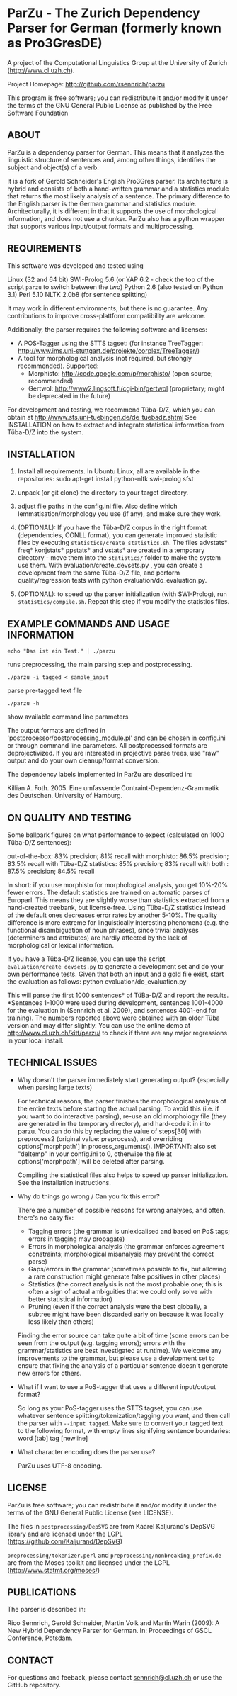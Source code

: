 ParZu - The Zurich Dependency Parser for German (formerly known as Pro3GresDE)
=============================================================================

A project of the Computational Linguistics Group at the University of Zurich (http://www.cl.uzh.ch).

Project Homepage: http://github.com/rsennrich/parzu

This program is free software; you can redistribute it and/or modify it under the terms of the GNU General Public License as published by the Free Software Foundation

ABOUT
-----

ParZu is a dependency parser for German.
This means that it analyzes the linguistic structure of sentences and, among other things, identifies the subject and object(s) of a verb.

It is a fork of Gerold Schneider's English Pro3Gres parser. 
Its architecture is hybrid and consists of both a hand-written grammar and a statistics module that returns the most likely analysis of a sentence.
The primary difference to the English parser is the German grammar and statistics module.
Architecturally, it is different in that it supports the use of morphological information, and does not use a chunker.
ParZu also has a python wrapper that supports various input/output formats and multiprocessing.

REQUIREMENTS
------------

This software was developed and tested using

Linux (32 and 64 bit)
SWI-Prolog 5.6 (or YAP 6.2 - check the top of the script `parzu` to switch between the two)
Python 2.6 (also tested on Python 3.1)
Perl 5.10
NLTK 2.0b8 (for sentence splitting)

It may work in different environments, but there is no guarantee. Any contributions to improve cross-plattform compatibility are welcome.

Additionally, the parser requires the following software and licenses:

- A POS-Tagger using the STTS tagset: (for instance TreeTagger: http://www.ims.uni-stuttgart.de/projekte/corplex/TreeTagger/)
- A tool for morphological analysis (not required, but strongly recommended). Supported:
   - Morphisto: http://code.google.com/p/morphisto/ (open source; recommended)
   - Gertwol: http://www2.lingsoft.fi/cgi-bin/gertwol (proprietary; might be deprecated in the future)

For development and testing, we recommend Tüba-D/Z, which you can obtain at http://www.sfs.uni-tuebingen.de/de_tuebadz.shtml
See INSTALLATION on how to extract and integrate statistical information from Tüba-D/Z into the system.

INSTALLATION
------------

1. Install all requirements. In Ubuntu Linux, all are available in the repositories:
    sudo apt-get install python-nltk swi-prolog sfst

2. unpack (or git clone) the directory to your target directory.

3. adjust file paths in the config.ini file. Also define which lemmatisation/morphology you use (if any), and make sure they work.

4. (OPTIONAL): If you have the Tüba-D/Z corpus in the right format (dependencies, CONLL format), you can generate improved statistic files by executing `statistics/create_statistics.sh`. 
    The files advstats* freq* konjstats* ppstats* and vstats* are created in a temporary directory - move them into the `statistics/` folder to make the system use them.
    With evaluation/create_devsets.py , you can create a development from the same Tüba-D/Z file, and perform quality/regression tests with python evaluation/do_evaluation.py.

5. (OPTIONAL): to speed up the parser initialization (with SWI-Prolog), run `statistics/compile.sh`. Repeat this step if you modify the statistics files.

EXAMPLE COMMANDS AND USAGE INFORMATION
--------------------------------------

    echo "Das ist ein Test." | ./parzu
runs preprocessing, the main parsing step and postprocessing.

    ./parzu -i tagged < sample_input
parse pre-tagged text file

    ./parzu -h
show available command line parameters

The output formats are defined in 'postprocessor/postprocessing_module.pl' and can be chosen in config.ini or through command line parameters.
All postprocessed formats are deprojectivized. If you are interested in projective parse trees, use "raw" output and do your own cleanup/format conversion.

The dependency labels implemented in ParZu are described in:

Killian A. Foth. 2005. Eine umfassende Contraint-Dependenz-Grammatik des Deutschen. University of Hamburg.

ON QUALITY AND TESTING
----------------------

Some ballpark figures on what performance to expect (calculated on 1000 Tüba-D/Z sentences):

out-of-the-box:             83%   precision; 81%   recall
with morphisto:             86.5% precision; 83.5% recall
with Tüba-D/Z statistics:   85%   precision; 83%   recall
with both :                 87.5% precision; 84.5% recall

In short: if you use morphisto for morphological analysis, you get 10%-20% fewer errors.
The default statistics are trained on automatic parses of Europarl. This means they are slightly worse than statistics extracted from a hand-created treebank, but license-free.
Using Tüba-D/Z statistics instead of the default ones decreases error rates by another 5-10%.
The quality difference is more extreme for linguistically interesting phenomena (e.g. the functional disambiguation of noun phrases),
since trivial analyses (determiners and attributes) are hardly affected by the lack of morphological or lexical information.

If you have a Tüba-D/Z license, you can use the script `evaluation/create_devsets.py` to generate a development set and do your own performance tests.
Given that both an input and a gold file exist, start the evaluation as follows:
    python evaluation/do_evaluation.py

This will parse the first 1000 sentences* of TüBa-D/Z and report the results.
*Sentences 1-1000 were used during development, sentences 1001-4000 for the evaluation in (Sennrich et al. 2009), and sentences 4001-end for training).
The numbers reported above were obtained with an older Tüba version and may differ slightly.
You can use the online demo at http://www.cl.uzh.ch/kitt/parzu/ to check if there are any major regressions in your local install.

TECHNICAL ISSUES
----------------

- Why doesn't the parser immediately start generating output? (especially when parsing large texts)

  For technical reasons, the parser finishes the morphological analysis of the entire texts before starting the actual parsing.
  To avoid this (i.e. if you want to do interactive parsing), re-use an old morphology file (they are generated in the temporary directory),
  and hard-code it in into parzu. You can do this by replacing the value of steps[30] with preprocess2 (original value: preprocess),
  and overriding options['morphpath'] in process_arguments(). 
  IMPORTANT: also set "deltemp" in your config.ini to 0, otherwise the file at options['morphpath'] will be deleted after parsing.

  Compiling the statistical files also helps to speed up parser initialization. See the installation instructions.

- Why do things go wrong / Can you fix this error?

  There are a number of possible reasons for wrong analyses, and often, there's no easy fix:

    - Tagging errors (the grammar is unlexicalised and based on PoS tags; errors in tagging may propagate)
    - Errors in morphological analysis (the grammar enforces agreement constraints; morphological misanalysis may prevent the correct parse)
    - Gaps/errors in the grammar (sometimes possible to fix, but allowing a rare construction might generate false positives in other places)
    - Statistics (the correct analysis is not the most probable one; this is often a sign of actual ambiguities that we could only solve with better statistical information)
    - Pruning (even if the correct analysis were the best globally, a subtree might have been discarded early on because it was locally less likely than others)

  Finding the error source can take quite a bit of time (some errors can be seen from the output (e.g. tagging errors); errors with the grammar/statistics are best investigated at runtime).
  We welcome any improvements to the grammar, but please use a development set to ensure that fixing the analysis of a particular sentence doesn't generate new errors for others.

- What if I want to use a PoS-tagger that uses a different input/output format?

  So long as your PoS-tagger uses the STTS tagset, you can use whatever sentence splitting/tokenization/tagging you want, and then call the parser with `--input tagged`.
  Make sure to convert your tagged text to the following format, with empty lines signifying sentence boundaries:
    word [tab] tag [newline]
    
- What character encoding does the parser use?

  ParZu uses UTF-8 encoding.

LICENSE
-------

ParZu is free software; you can redistribute it and/or modify it under the terms of the GNU General Public License (see LICENSE).

The files in `postprocessing/DepSVG` are from Kaarel Kaljurand's DepSVG library and are licensed under the LGPL (https://github.com/Kaljurand/DepSVG)

`preprocessing/tokenizer.perl` and `preprocessing/nonbreaking_prefix.de` are from the Moses toolkit and licensed under the LGPL (http://www.statmt.org/moses/)

PUBLICATIONS
------------

The parser is described in:

Rico Sennrich, Gerold Schneider, Martin Volk and Martin Warin (2009): 
   A New Hybrid Dependency Parser for German. In: Proceedings of GSCL Conference, Potsdam.

CONTACT
-------

For questions and feeback, please contact sennrich@cl.uzh.ch or use the GitHub repository.